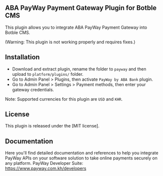 ## ABA PayWay Payment Gateway Plugin for Botble CMS
This plugin allows you to integrate ABA PayWay Payment Gateway into Botble CMS.

(Warning: This plugin is not working properly and requires fixes.)

## Installation

- Download and extract plugin, rename the folder to `payway` and then upload to `platform/plugins/` folder.
- Go to Admin Panel > Plugins, then activate `PayWay by ABA Bank` plugin.
- Go to Admin Panel > Settings > Payment methods, then enter your gateway credentials.

Note: Supported currencies for this plugin are `USD` and `KHR`.

## License

This plugin is released under the [MIT license].

## Documentation

Here you'll find detailed documentation and references to help you integrate PayWay APIs on your software solution to take online payments securely on any platform.
PayWay Developer Suite: https://www.payway.com.kh/developers
